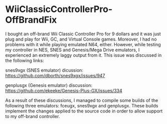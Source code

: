 # WiiClassicControllerPro-OffBrandFix
I bought an off-brand Wii Classic Controller Pro for 9 dollars and it was just plug and play for Wii, GC, and Virtual Console games. Moreover, I had no problems with it while playing emulated N64, either. However, while testing my controller in NES, SNES and Genesis/Mega Drive emulators, I experienced an extremely laggy output from it. This issue was discussed in the following links:

snes9xgx (SNES emulator) dicussion:
https://github.com/dborth/snes9xgx/issues/947

genplusgx (Genesis emulator) discussion:
https://github.com/ekeeke/Genesis-Plus-GX/issues/334

As a result of these discussions, I managed to compile some builds of the following three emulators: fceugx, snes9xgx and genplusgx. These builds implement the changes applied to the source code in order to allow support to my off-brand controller.

